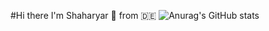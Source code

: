 #Hi there I'm Shaharyar 🤝 from 🇩🇪
![Anurag's GitHub stats](https://github-readme-stats.vercel.app/api?username=Shaharyar-saleem&show_icons=true&theme=radical)

